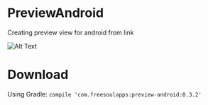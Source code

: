 # PreviewAndroid
Creating preview view for android from link

![Alt Text](https://j.gifs.com/Z66gAv.gif)

# Download

Using Gradle:
```compile 'com.freesoulapps:preview-android:0.3.2'```
